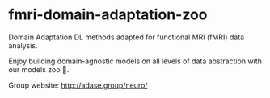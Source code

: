 # fmri-domain-adaptation-zoo

Domain Adaptation DL methods adapted for functional MRI (fMRI) data analysis. 

Enjoy building domain-agnostic models on all levels of data abstraction with our models zoo 🦓.

Group website:
http://adase.group/neuro/
